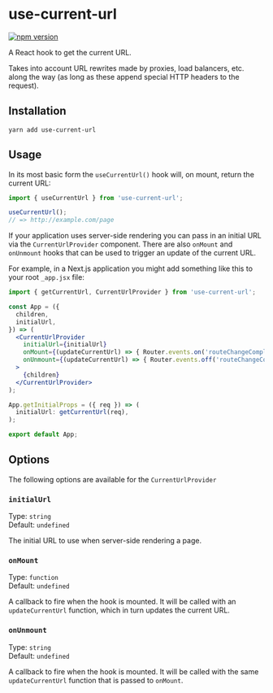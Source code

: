 # use-current-url

[![npm version](https://badge.fury.io/js/use-current-url.svg)](https://badge.fury.io/js/use-current-url)

A React hook to get the current URL.

Takes into account URL rewrites made by proxies, load balancers, etc. along
the way (as long as these append special HTTP headers to the request).

## Installation

```
yarn add use-current-url
```

## Usage

In its most basic form the `useCurrentUrl()` hook will, on mount, return the current URL:

```jsx
import { useCurrentUrl } from 'use-current-url';

useCurrentUrl();
// => http://example.com/page
```

If your application uses server-side rendering you can pass in an initial URL
via the `CurrentUrlProvider` component. There are also `onMount` and `onUnmount`
hooks that can be used to trigger an update of the current URL.

For example, in a Next.js application you might add something like this to your
root `_app.jsx` file:

```jsx
import { getCurrentUrl, CurrentUrlProvider } from 'use-current-url';

const App = ({
  children,
  initialUrl,
}) => (
  <CurrentUrlProvider
    initialUrl={initialUrl}
    onMount={(updateCurrentUrl) => { Router.events.on('routeChangeComplete', updateCurrentUrl); }}
    onUnmount={(updateCurrentUrl) => { Router.events.off('routeChangeComplete', updateCurrentUrl); }}
  >
    {children}
  </CurrentUrlProvider>
);

App.getInitialProps = ({ req }) => (
  initialUrl: getCurrentUrl(req),
);

export default App;
```

## Options

The following options are available for the `CurrentUrlProvider`

### `initialUrl`

Type: `string`\
Default: `undefined`

The initial URL to use when server-side rendering a page.

### `onMount`

Type: `function`\
Default: `undefined`

A callback to fire when the hook is mounted. It will be called with an
`updateCurrentUrl` function, which in turn updates the current URL.

### `onUnmount`

Type: `string`\
Default: `undefined`

A callback to fire when the hook is mounted. It will be called with the same
`updateCurrentUrl` function that is passed to `onMount`.
